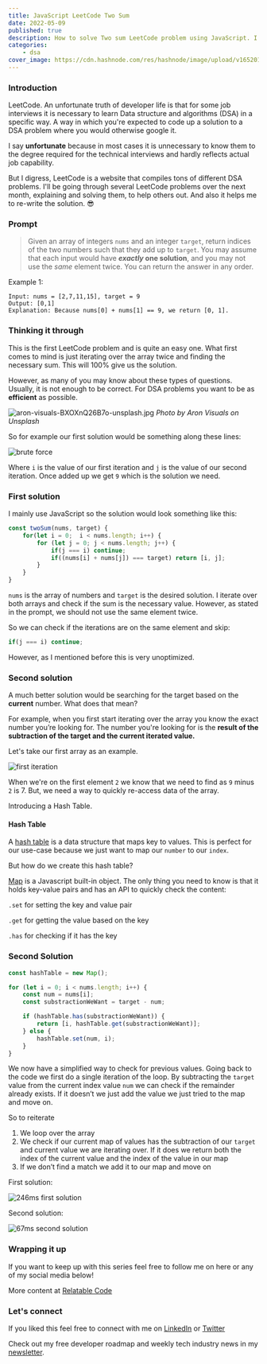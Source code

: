 ```yaml
---
title: JavaScript LeetCode Two Sum
date: 2022-05-09
published: true
description: How to solve Two sum LeetCode problem using JavaScript. I go over the brute force solution and the hash table one-pass solution.
categories:
    - dsa
cover_image: https://cdn.hashnode.com/res/hashnode/image/upload/v1652017295987/HA_2pgTM5.png
---
```


### Introduction

LeetCode. An unfortunate truth of developer life is that for some job interviews it is necessary to learn Data structure and algorithms (DSA) in a specific way. A way in which you're expected to code up a solution to a DSA problem where you would otherwise google it.

I say **unfortunate** because in most cases it is unnecessary to know them to the degree required for the technical interviews and hardly reflects actual job capability.

But I digress, LeetCode is a website that compiles tons of different DSA problems. I'll be going through several LeetCode problems over the next month, explaining and solving them, to help others out. And also it helps me to re-write the solution. 😎

### Prompt

> Given an array of integers `nums` and an integer `target`, return indices of the two numbers such that they add up to `target`. You may assume that each input would have ***exactly* one solution**, and you may not use the *same* element twice. You can return the answer in any order.

Example 1:

```text
Input: nums = [2,7,11,15], target = 9
Output: [0,1]
Explanation: Because nums[0] + nums[1] == 9, we return [0, 1].
```

### Thinking it through

This is the first LeetCode problem and is quite an easy one. What first comes to mind is just iterating over the array twice and finding the necessary sum. This will 100% give us the solution.

However, as many of you may know about these types of questions. Usually, it is not enough to be correct. For DSA problems you want to be as **efficient** as possible.

![aron-visuals-BXOXnQ26B7o-unsplash.jpg](https://cdn.hashnode.com/res/hashnode/image/upload/v1652014910383/fujVS3HuP.jpg)
_Photo by Aron Visuals on Unsplash_

So for example our first solution would be something along these lines:

![brute force](https://cdn.hashnode.com/res/hashnode/image/upload/v1652015420274/fSkf9b4o1.png)

Where `i` is the value of our first iteration and `j` is the value of our second iteration. Once added up we get `9` which is the solution we need.

### First solution

I mainly use JavaScript so the solution would look something like this:

```javascript
const twoSum(nums, target) {
    for(let i = 0;  i < nums.length; i++) {
        for (let j = 0; j < nums.length; j++) {
            if(j === i) continue;
            if((nums[i] + nums[j]) === target) return [i, j];
        }
    }
}
```

`nums` is the array of numbers and `target` is the desired solution. I iterate over both arrays and check if the sum is the necessary value. However, as stated in the prompt, we should not use the same element twice.

So we can check if the iterations are on the same element and skip:

```javascript
if(j === i) continue;
```

However, as I mentioned before this is very unoptimized.

### Second solution

A much better solution would be searching for the target based on the **current** number. What does that mean?

For example, when you first start iterating over the array you know the exact number you’re looking for. The number you're looking for is the **result of the subtraction of the target and the current iterated value.**

Let's take our first array as an example.

![first iteration](https://cdn.hashnode.com/res/hashnode/image/upload/v1652015969006/18sS3y3d5.png)

When we're on the first element `2` we know that we need to find as `9` minus `2` is 7. But, we need a way to quickly re-access data of the array.

Introducing a Hash Table.

#### Hash Table

A [hash table](https://en.wikipedia.org/wiki/Hash_table#:~:text=In%20computing%2C%20a%20hash%20table,desired%20value%20can%20be%20found.) is a data structure that maps key to values. This is perfect for our use-case because we just want to map our `number` to our `index`.

But how do we create this hash table?

[Map](https://developer.mozilla.org/en-US/docs/Web/JavaScript/Reference/Global_Objects/Map) is a Javascript built-in object. The only thing you need to know is that it holds key-value pairs and has an API to quickly check the content:

`.set` for setting the key and value pair

`.get` for getting the value based on the key

`.has` for checking if it has the key

### Second Solution

```javascript
const hashTable = new Map();

for (let i = 0; i < nums.length; i++) {
	const num = nums[i];
	const substractionWeWant = target - num;

	if (hashTable.has(substractionWeWant)) {
		return [i, hashTable.get(substractionWeWant)];
	} else {
		hashTable.set(num, i);
	}
}
```

We now have a simplified way to check for previous values. Going back to the code we first do a single iteration of the loop. By subtracting the `target` value from the current index value `num` we can check if the remainder already exists. If it doesn’t we just add the value we just tried to the map and move on.

So to reiterate

1. We loop over the array
2. We check if our current map of values has the subtraction of our `target` and current value we are iterating over. If it does we return both the index of the current value and the index of the value in our map
3. If we don’t find a match we add it to our map and move on

First solution:

![246ms first solution](https://cdn.hashnode.com/res/hashnode/image/upload/v1652016859386/pnWGBQQbk.png)

Second solution:

![67ms second solution](https://cdn.hashnode.com/res/hashnode/image/upload/v1652016877925/81s2igcnV.png)

### Wrapping it up

If you want to keep up with this series feel free to follow me on here or any of my social media below!

More content at [Relatable Code](https://relatablecode.com)

### Let's connect

If you liked this feel free to connect with me on [LinkedIn](https://www.linkedin.com/in/relatablecode) or [Twitter](https://twitter.com/relatablecoder)

Check out my free developer roadmap and weekly tech industry news in my [newsletter](https://relatablecode.substack.com/).

